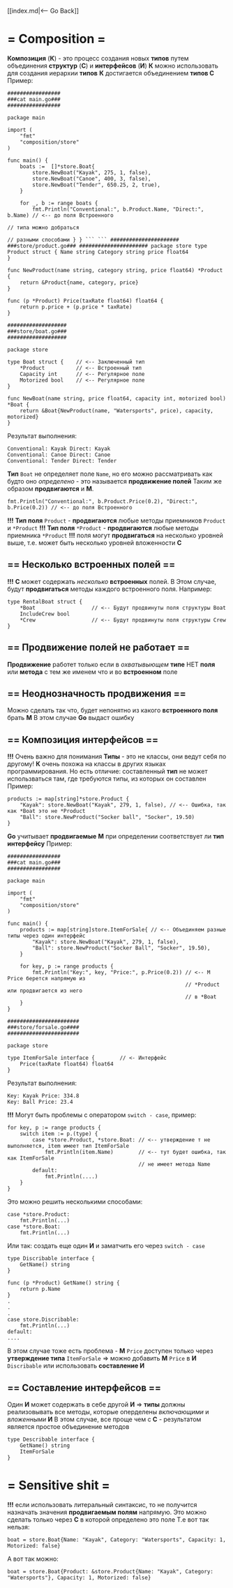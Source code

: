 [[index.md|<-- Go Back]]

# = Composition =
__Композиция__ (__К__) - это процесс создания новых __типов__ путем объединения __структур__ (__С__) и __интерфейсов__ (__И__)
__К__ можно использовать для создания иерархии __типов__
__К__ достигается объединением __типов С__
Пример:
```
#################
###cat main.go###
#################

package main

import (
	"fmt"
	"composition/store"
)

func main() {
	boats :=  []*store.Boat{
	    store.NewBoat("Kayak", 275, 1, false),
	    store.NewBoat("Canoe", 400, 3, false),
	    store.NewBoat("Tender", 650.25, 2, true),
	}

	for _, b := range boats {
		fmt.Println("Conventional:", b.Product.Name, "Direct:", b.Name) // <-- до поля Встроенного
		                                                                // типа можно добраться
																		// разными способами } } ``` ``` ###################### ###store/product.go### ###################### package store type Product struct { Name string Category string price float64
}

func NewProduct(name string, category string, price float64) *Product {
	return &Product{name, category, price}
}

func (p *Product) Price(taxRate float64) float64 {
	return p.price + (p.price * taxRate)
}
```
```
###################
###store/boat.go###
###################

package store

type Boat struct {    // <-- Заключенный тип
	*Product          // <-- Встроенный тип
	Capacity int      // <-- Регулярное поле
	Motorized bool    // <-- Регулярное поле
}

func NewBoat(name string, price float64, capacity int, motorized bool) *Boat {
	return &Boat{NewProduct(name, "Watersports", price), capacity, motorized}
}
```
Результат выполнения:
```
Conventional: Kayak Direct: Kayak
Conventional: Canoe Direct: Canoe
Conventional: Tender Direct: Tender
```

__Тип__ `Boat` не определяет поле `Name`, но его можно рассматривать как будто оно _определено_ - это называется __продвижение полей__
Таким же образом __продвигаются__ и __М__.
```
fmt.Println("Conventional:", b.Product.Price(0.2), "Direct:", b.Price(0.2)) // <-- до поля Встроенного
```
__!!!__ __Тип поля__ `Product` - __продвигаются__ любые методы приемников `Product` и `*Product`
__!!!__ __Тип поля__ `*Product` - __продвигаются__ любые методы приемника `*Product`
__!!!__ поля могут __продвигаться__ на несколько уровней выше, т.е. может быть несколько уровней вложенности __С__

## == Несколько встроенных полей ==

__!!!__ __С__ может содержать _несколько_ __встроенных__ полей. В Этом случае, будут __продвигаться__ методы каждого встроенного поля. Например:
```
type RentalBoat struct {
    *Boat                  // <-- Будут продвинуты поля структуры Boat
	IncludeCrew bool
	*Crew                  // <-- Будут продвинуты поля структуры Crew
}
```

## == Продвижение полей не работает ==
__Продвижение__ работет только если в _охватывыющем_ __типе__ НЕТ __поля__ или __метода__ с тем же именем что и во __встроенном__ поле


## == Неоднозначность продвижения ==
Можно сделать так что, будет непонятно из какого __встроенного поля__ брать __М__
В этом случае __Go__ выдаст ошибку


## == Композиция интерфейсов ==
__!!!__ Очень важно для понимания
__Типы__ - это не классы, они ведут себя по другому!
__К__ очень похожа на классы в других языках программирования. Но есть отличие: составленный __тип__ не может использваться там, где требуются типы, из которых он составлен
Пример:
```
products := map[string]*store.Product {
    "Kayak": store.NewBoat("Kayak", 279, 1, false), // <-- Ошибка, так как *Boat это не *Product
	"Ball": store.NewProduct("Socker ball", "Socker", 19.50)
}
```

__Go__ учитывает __продвигаемые__ __М__ при определении соответствует ли __тип__ __интерфейсу__
Пример:
```
#################
###cat main.go###
#################

package main

import (
	"fmt"
	"composition/store"
)

func main() {
	products := map[string]store.ItemForSale{ // <-- Объединяем разные типы через один интерфейс
		"Kayak": store.NewBoat("Kayak", 279, 1, false),
		"Ball": store.NewProduct("Socker Ball", "Socker", 19.50),
	}

	for key, p := range products {
		fmt.Println("Key:", key, "Price:", p.Price(0.2)) // <-- М Price берется напрямую из
		                                                 // *Product или продвигается из него
														 // в *Boat
	}
}

#######################
###store/forsale.go####
#######################

package store

type ItemForSale interface {        // <- Интерфейс
	Price(taxRate float64) float64
}
```
Результат выполнения:
```
Key: Kayak Price: 334.8
Key: Ball Price: 23.4
```

__!!!__ Могут быть проблемы с оператором `switch - case`, пример:
```
for key, p := range products {
    switch item := p.(type) {
	    case *store.Product, *store.Boat: // <-- утверждение т не выполняется, item имеет тип ItemForSale
		    fmt.Println(item.Name)        // <-- тут будет ошибка, так как ItemForSale
			                              // не имеет метода Name
		default:
		    fmt.Println(....)
	}
}
```
Это можно решить несколькими способами:
```
case *store.Product:
    fmt.Println(...)
case *store.Boat:
    fmt.Println(...)
```
Или так: создать еще один __И__ и заматчить его через `switch - case`
```
type Discribable interface {
    GetName() string
}

func (p *Product) GetName() string {
    return p.Name
}
.
.
.
case store.Discribable:
    fmt.Println(...)
default:
....
```
В этом случае тоже есть проблема - __М__ `Price` доступен только через __утверждение типа__ `ItemForSale` => можно добавить __М__ `Price` в __И__ `Discribable` или использовать __составление И__ 

## == Составление интерфейсов ==
Один __И__ может содержать в себе другой __И__ => __типы__ должны реализовывать все методы, которые оперделены _включающими_ и _вложенными_ __И__
В этом случае, все проще чем с __C__ - результатом является простое объединение методов
```
type Describable interface {
    GetName() string
	ItemForSale
}
```

# = Sensitive shit =
__!!!__ если использовать литеральный синтаксис, то не получится назначать значения __продвигаемым полям__ напрямую. Это можно сделать только через __С__ в которой определено это поле
Т.е вот так нельзя:
```
boat = store.Boat{Name: "Kayak", Category: "Watersports", Capacity: 1, Motorized: false}
```

А вот так можно:
```
boat = store.Boat{Product: &store.Product{Name: "Kayak", Category: "Watersports"}, Capacity: 1, Motorized: false}
```
